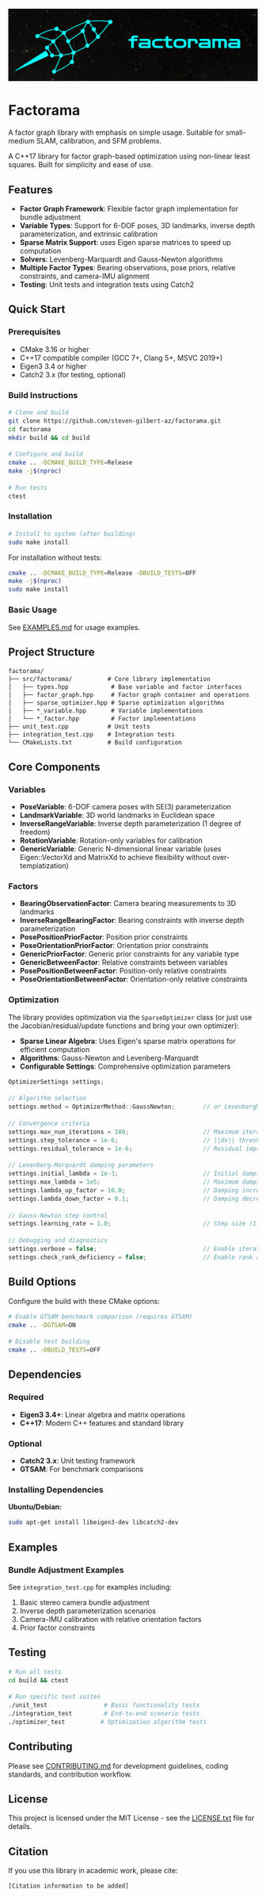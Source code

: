 ![Factorama Banner](media/factorama_banner.jpg)

# Factorama
A factor graph library with emphasis on simple usage. Suitable for small-medium SLAM, calibration, and SFM problems.

A C++17 library for factor graph-based optimization using non-linear least squares. Built for simplicity and ease of use.

## Features

- **Factor Graph Framework**: Flexible factor graph implementation for bundle adjustment
- **Variable Types**: Support for 6-DOF poses, 3D landmarks, inverse depth parameterization, and extrinsic calibration
- **Sparse Matrix Support**: uses Eigen sparse matrices to speed up computation
- **Solvers**: Levenberg-Marquardt and Gauss-Newton algorithms
- **Multiple Factor Types**: Bearing observations, pose priors, relative constraints, and camera-IMU alignment
- **Testing**: Unit tests and integration tests using Catch2

## Quick Start

### Prerequisites

- CMake 3.16 or higher
- C++17 compatible compiler (GCC 7+, Clang 5+, MSVC 2019+)
- Eigen3 3.4 or higher
- Catch2 3.x (for testing, optional)

### Build Instructions

```bash
# Clone and build
git clone https://github.com/steven-gilbert-az/factorama.git
cd factorama
mkdir build && cd build

# Configure and build
cmake .. -DCMAKE_BUILD_TYPE=Release
make -j$(nproc)

# Run tests
ctest
```

### Installation

```bash
# Install to system (after building)
sudo make install
```

For installation without tests:
```bash
cmake .. -DCMAKE_BUILD_TYPE=Release -DBUILD_TESTS=OFF
make -j$(nproc)
sudo make install
```

### Basic Usage

See [EXAMPLES.md](EXAMPLES.md) for usage examples.

## Project Structure

```
factorama/
├── src/factorama/          # Core library implementation
│   ├── types.hpp            # Base variable and factor interfaces
│   ├── factor_graph.hpp     # Factor graph container and operations
│   ├── sparse_optimizer.hpp # Sparse optimization algorithms
│   ├── *_variable.hpp       # Variable implementations
│   └── *_factor.hpp         # Factor implementations
├── unit_test.cpp           # Unit tests
├── integration_test.cpp    # Integration tests
└── CMakeLists.txt          # Build configuration
```

## Core Components

### Variables

- **PoseVariable**: 6-DOF camera poses with SE(3) parameterization
- **LandmarkVariable**: 3D world landmarks in Euclidean space  
- **InverseRangeVariable**: Inverse depth parameterization (1 degree of freedom)
- **RotationVariable**: Rotation-only variables for calibration
- **GenericVariable**: Generic N-dimensional linear variable (uses Eigen::VectorXd and MatrixXd to achieve flexibility without over-templatization)

### Factors

- **BearingObservationFactor**: Camera bearing measurements to 3D landmarks
- **InverseRangeBearingFactor**: Bearing constraints with inverse depth parameterization
- **PosePositionPriorFactor**: Position prior constraints
- **PoseOrientationPriorFactor**: Orientation prior constraints  
- **GenericPriorFactor**: Generic prior constraints for any variable type
- **GenericBetweenFactor**: Relative constraints between variables
- **PosePositionBetweenFactor**: Position-only relative constraints
- **PoseOrientationBetweenFactor**: Orientation-only relative constraints

### Optimization

The library provides optimization via the `SparseOptimizer` class (or just use the Jacobian/residual/update functions and bring your own optimizer):

- **Sparse Linear Algebra**: Uses Eigen's sparse matrix operations for efficient computation
- **Algorithms**: Gauss-Newton and Levenberg-Marquardt
- **Configurable Settings**: Comprehensive optimization parameters

```cpp
OptimizerSettings settings;

// Algorithm selection
settings.method = OptimizerMethod::GaussNewton;        // or LevenbergMarquardt

// Convergence criteria
settings.max_num_iterations = 100;                     // Maximum iterations
settings.step_tolerance = 1e-6;                        // ||dx|| threshold
settings.residual_tolerance = 1e-6;                    // Residual improvement threshold

// Levenberg-Marquardt damping parameters
settings.initial_lambda = 1e-3;                        // Initial damping
settings.max_lambda = 1e5;                             // Maximum damping (prevents runaway)
settings.lambda_up_factor = 10.0;                      // Damping increase factor
settings.lambda_down_factor = 0.1;                     // Damping decrease factor

// Gauss-Newton step control
settings.learning_rate = 1.0;                          // Step size (1.0 = full step)

// Debugging and diagnostics
settings.verbose = false;                              // Enable iteration logging
settings.check_rank_deficiency = false;                // Enable rank analysis (slower)
```

## Build Options

Configure the build with these CMake options:

```bash
# Enable GTSAM benchmark comparison (requires GTSAM)
cmake .. -DGTSAM=ON

# Disable test building
cmake .. -DBUILD_TESTS=OFF

```

## Dependencies

### Required
- **Eigen3 3.4+**: Linear algebra and matrix operations
- **C++17**: Modern C++ features and standard library

### Optional
- **Catch2 3.x**: Unit testing framework
- **GTSAM**: For benchmark comparisons

### Installing Dependencies

**Ubuntu/Debian:**
```bash
sudo apt-get install libeigen3-dev libcatch2-dev
```

## Examples

### Bundle Adjustment Examples

See `integration_test.cpp` for examples including:
1. Basic stereo camera bundle adjustment
2. Inverse depth parameterization scenarios
3. Camera-IMU calibration with relative orientation factors
4. Prior factor constraints


## Testing


```bash
# Run all tests
cd build && ctest

# Run specific test suites
./unit_test                # Basic functionality tests
./integration_test         # End-to-end scenario tests  
./optimizer_test          # Optimization algorithm tests
```

## Contributing

Please see [CONTRIBUTING.md](CONTRIBUTING.md) for development guidelines, coding standards, and contribution workflow.

## License

This project is licensed under the MIT License - see the [LICENSE.txt](LICENSE.txt) file for details.

## Citation

If you use this library in academic work, please cite:

```
[Citation information to be added]
```